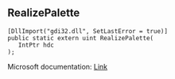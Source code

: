 ## RealizePalette

```
[DllImport("gdi32.dll", SetLastError = true)]
public static extern uint RealizePalette(
   IntPtr hdc
);
```

Microsoft documentation: [Link](https://docs.microsoft.com/en-us/windows/win32/api/wingdi/nf-wingdi-realizepalette)
